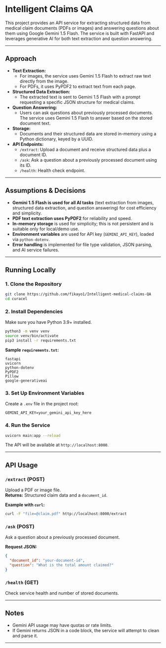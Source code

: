 # Intelligent Claims QA

This project provides an API service for extracting structured data from medical claim documents (PDFs or images) and answering questions about them using Google Gemini 1.5 Flash. The service is built with FastAPI and leverages generative AI for both text extraction and question answering.

---

## Approach

- **Text Extraction:**  
  - For images, the service uses Gemini 1.5 Flash to extract raw text directly from the image.
  - For PDFs, it uses PyPDF2 to extract text from each page.
- **Structured Data Extraction:**  
  - The extracted text is sent to Gemini 1.5 Flash with a prompt requesting a specific JSON structure for medical claims.
- **Question Answering:**  
  - Users can ask questions about previously processed documents. The service uses Gemini 1.5 Flash to answer based on the stored document text.
- **Storage:**  
  - Documents and their structured data are stored in-memory using a Python dictionary, keyed by a UUID.
- **API Endpoints:**  
  - `/extract`: Upload a document and receive structured data plus a document ID.
  - `/ask`: Ask a question about a previously processed document using its ID.
  - `/health`: Health check endpoint.

---

## Assumptions & Decisions

- **Gemini 1.5 Flash is used for all AI tasks** (text extraction from images, structured data extraction, and question answering) for cost efficiency and simplicity.
- **PDF text extraction uses PyPDF2** for reliability and speed.
- **In-memory storage** is used for simplicity; this is not persistent and is suitable only for local/demo use.
- **Environment variables** are used for API key (`GEMINI_API_KEY`), loaded via `python-dotenv`.
- **Error handling** is implemented for file type validation, JSON parsing, and AI service failures.

---

## Running Locally

### 1. Clone the Repository

```bash
git clone https://github.com/fikayo1/Intelligent-medical-claims-QA
cd curacel
```

### 2. Install Dependencies

Make sure you have Python 3.9+ installed.

```bash
python3 -m venv venv
source venv/bin/activate
pip3 install -r requirements.txt
```

**Sample `requirements.txt`:**
```
fastapi
uvicorn
python-dotenv
PyPDF2
Pillow
google-generativeai
```

### 3. Set Up Environment Variables

Create a `.env` file in the project root:

```
GEMINI_API_KEY=your_gemini_api_key_here
```

### 4. Run the Service

```bash
uvicorn main:app --reload
```

The API will be available at `http://localhost:8000`.

---

## API Usage

### `/extract` (POST)

Upload a PDF or image file.  
**Returns:** Structured claim data and a `document_id`.

**Example with `curl`:**
```bash
curl -F "file=@claim.pdf" http://localhost:8000/extract
```

### `/ask` (POST)

Ask a question about a previously processed document.

**Request JSON:**
```json
{
  "document_id": "your-document-id",
  "question": "What is the total amount claimed?"
}
```

### `/health` (GET)

Check service health and number of stored documents.

---

## Notes

- Gemini API usage may have quotas or rate limits.
- If Gemini returns JSON in a code block, the service will attempt to clean and parse it.

---
